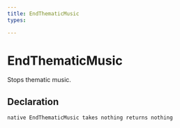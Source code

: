 ```yaml
---
title: EndThematicMusic
types:

---
```


# EndThematicMusic
Stops thematic music.

## Declaration

```jass
native EndThematicMusic takes nothing returns nothing
```

